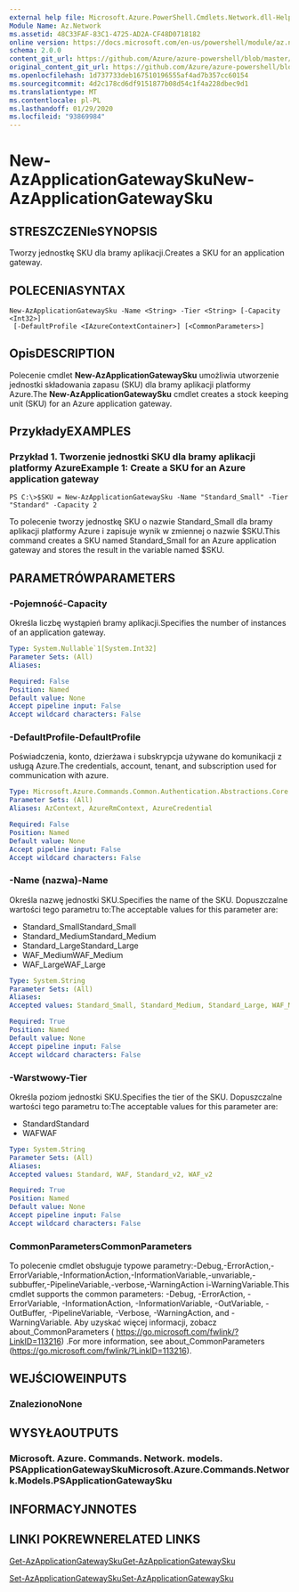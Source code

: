 ```yaml
---
external help file: Microsoft.Azure.PowerShell.Cmdlets.Network.dll-Help.xml
Module Name: Az.Network
ms.assetid: 48C33FAF-83C1-4725-AD2A-CF48D0718182
online version: https://docs.microsoft.com/en-us/powershell/module/az.network/new-azapplicationgatewaysku
schema: 2.0.0
content_git_url: https://github.com/Azure/azure-powershell/blob/master/src/Network/Network/help/New-AzApplicationGatewaySku.md
original_content_git_url: https://github.com/Azure/azure-powershell/blob/master/src/Network/Network/help/New-AzApplicationGatewaySku.md
ms.openlocfilehash: 1d737733deb167510196555af4ad7b357cc60154
ms.sourcegitcommit: 4d2c178cd6df9151877b08d54c1f4a228dbec9d1
ms.translationtype: MT
ms.contentlocale: pl-PL
ms.lasthandoff: 01/29/2020
ms.locfileid: "93869984"
---
```

# <span data-ttu-id="753b0-101">New-AzApplicationGatewaySku</span><span class="sxs-lookup"><span data-stu-id="753b0-101">New-AzApplicationGatewaySku</span></span>

## <span data-ttu-id="753b0-102">STRESZCZENIe</span><span class="sxs-lookup"><span data-stu-id="753b0-102">SYNOPSIS</span></span>
<span data-ttu-id="753b0-103">Tworzy jednostkę SKU dla bramy aplikacji.</span><span class="sxs-lookup"><span data-stu-id="753b0-103">Creates a SKU for an application gateway.</span></span>

## <span data-ttu-id="753b0-104">POLECENIA</span><span class="sxs-lookup"><span data-stu-id="753b0-104">SYNTAX</span></span>

```
New-AzApplicationGatewaySku -Name <String> -Tier <String> [-Capacity <Int32>]
 [-DefaultProfile <IAzureContextContainer>] [<CommonParameters>]
```

## <span data-ttu-id="753b0-105">Opis</span><span class="sxs-lookup"><span data-stu-id="753b0-105">DESCRIPTION</span></span>
<span data-ttu-id="753b0-106">Polecenie cmdlet **New-AzApplicationGatewaySku** umożliwia utworzenie jednostki składowania zapasu (SKU) dla bramy aplikacji platformy Azure.</span><span class="sxs-lookup"><span data-stu-id="753b0-106">The **New-AzApplicationGatewaySku** cmdlet creates a stock keeping unit (SKU) for an Azure application gateway.</span></span>

## <span data-ttu-id="753b0-107">Przykłady</span><span class="sxs-lookup"><span data-stu-id="753b0-107">EXAMPLES</span></span>

### <span data-ttu-id="753b0-108">Przykład 1. Tworzenie jednostki SKU dla bramy aplikacji platformy Azure</span><span class="sxs-lookup"><span data-stu-id="753b0-108">Example 1: Create a SKU for an Azure application gateway</span></span>
```
PS C:\>$SKU = New-AzApplicationGatewaySku -Name "Standard_Small" -Tier "Standard" -Capacity 2
```

<span data-ttu-id="753b0-109">To polecenie tworzy jednostkę SKU o nazwie Standard_Small dla bramy aplikacji platformy Azure i zapisuje wynik w zmiennej o nazwie $SKU.</span><span class="sxs-lookup"><span data-stu-id="753b0-109">This command creates a SKU named Standard_Small for an Azure application gateway and stores the result in the variable named $SKU.</span></span>

## <span data-ttu-id="753b0-110">PARAMETRÓW</span><span class="sxs-lookup"><span data-stu-id="753b0-110">PARAMETERS</span></span>

### <span data-ttu-id="753b0-111">-Pojemność</span><span class="sxs-lookup"><span data-stu-id="753b0-111">-Capacity</span></span>
<span data-ttu-id="753b0-112">Określa liczbę wystąpień bramy aplikacji.</span><span class="sxs-lookup"><span data-stu-id="753b0-112">Specifies the number of instances of an application gateway.</span></span>

```yaml
Type: System.Nullable`1[System.Int32]
Parameter Sets: (All)
Aliases:

Required: False
Position: Named
Default value: None
Accept pipeline input: False
Accept wildcard characters: False
```

### <span data-ttu-id="753b0-113">-DefaultProfile</span><span class="sxs-lookup"><span data-stu-id="753b0-113">-DefaultProfile</span></span>
<span data-ttu-id="753b0-114">Poświadczenia, konto, dzierżawa i subskrypcja używane do komunikacji z usługą Azure.</span><span class="sxs-lookup"><span data-stu-id="753b0-114">The credentials, account, tenant, and subscription used for communication with azure.</span></span>

```yaml
Type: Microsoft.Azure.Commands.Common.Authentication.Abstractions.Core.IAzureContextContainer
Parameter Sets: (All)
Aliases: AzContext, AzureRmContext, AzureCredential

Required: False
Position: Named
Default value: None
Accept pipeline input: False
Accept wildcard characters: False
```

### <span data-ttu-id="753b0-115">-Name (nazwa)</span><span class="sxs-lookup"><span data-stu-id="753b0-115">-Name</span></span>
<span data-ttu-id="753b0-116">Określa nazwę jednostki SKU.</span><span class="sxs-lookup"><span data-stu-id="753b0-116">Specifies the name of the SKU.</span></span>
<span data-ttu-id="753b0-117">Dopuszczalne wartości tego parametru to:</span><span class="sxs-lookup"><span data-stu-id="753b0-117">The acceptable values for this parameter are:</span></span>
- <span data-ttu-id="753b0-118">Standard_Small</span><span class="sxs-lookup"><span data-stu-id="753b0-118">Standard_Small</span></span>
- <span data-ttu-id="753b0-119">Standard_Medium</span><span class="sxs-lookup"><span data-stu-id="753b0-119">Standard_Medium</span></span>
- <span data-ttu-id="753b0-120">Standard_Large</span><span class="sxs-lookup"><span data-stu-id="753b0-120">Standard_Large</span></span>
- <span data-ttu-id="753b0-121">WAF_Medium</span><span class="sxs-lookup"><span data-stu-id="753b0-121">WAF_Medium</span></span>
- <span data-ttu-id="753b0-122">WAF_Large</span><span class="sxs-lookup"><span data-stu-id="753b0-122">WAF_Large</span></span>

```yaml
Type: System.String
Parameter Sets: (All)
Aliases:
Accepted values: Standard_Small, Standard_Medium, Standard_Large, WAF_Medium, WAF_Large, Standard_v2, WAF_v2

Required: True
Position: Named
Default value: None
Accept pipeline input: False
Accept wildcard characters: False
```

### <span data-ttu-id="753b0-123">-Warstwowy</span><span class="sxs-lookup"><span data-stu-id="753b0-123">-Tier</span></span>
<span data-ttu-id="753b0-124">Określa poziom jednostki SKU.</span><span class="sxs-lookup"><span data-stu-id="753b0-124">Specifies the tier of the SKU.</span></span>
<span data-ttu-id="753b0-125">Dopuszczalne wartości tego parametru to:</span><span class="sxs-lookup"><span data-stu-id="753b0-125">The acceptable values for this parameter are:</span></span>
- <span data-ttu-id="753b0-126">Standard</span><span class="sxs-lookup"><span data-stu-id="753b0-126">Standard</span></span>
- <span data-ttu-id="753b0-127">WAF</span><span class="sxs-lookup"><span data-stu-id="753b0-127">WAF</span></span>

```yaml
Type: System.String
Parameter Sets: (All)
Aliases:
Accepted values: Standard, WAF, Standard_v2, WAF_v2

Required: True
Position: Named
Default value: None
Accept pipeline input: False
Accept wildcard characters: False
```

### <span data-ttu-id="753b0-128">CommonParameters</span><span class="sxs-lookup"><span data-stu-id="753b0-128">CommonParameters</span></span>
<span data-ttu-id="753b0-129">To polecenie cmdlet obsługuje typowe parametry:-Debug,-ErrorAction,-ErrorVariable,-InformationAction,-InformationVariable,-unvariable,-subbuffer,-PipelineVariable,-verbose,-WarningAction i-WarningVariable.</span><span class="sxs-lookup"><span data-stu-id="753b0-129">This cmdlet supports the common parameters: -Debug, -ErrorAction, -ErrorVariable, -InformationAction, -InformationVariable, -OutVariable, -OutBuffer, -PipelineVariable, -Verbose, -WarningAction, and -WarningVariable.</span></span> <span data-ttu-id="753b0-130">Aby uzyskać więcej informacji, zobacz about_CommonParameters ( https://go.microsoft.com/fwlink/?LinkID=113216) .</span><span class="sxs-lookup"><span data-stu-id="753b0-130">For more information, see about_CommonParameters (https://go.microsoft.com/fwlink/?LinkID=113216).</span></span>

## <span data-ttu-id="753b0-131">WEJŚCIOWE</span><span class="sxs-lookup"><span data-stu-id="753b0-131">INPUTS</span></span>

### <span data-ttu-id="753b0-132">Znaleziono</span><span class="sxs-lookup"><span data-stu-id="753b0-132">None</span></span>

## <span data-ttu-id="753b0-133">WYSYŁA</span><span class="sxs-lookup"><span data-stu-id="753b0-133">OUTPUTS</span></span>

### <span data-ttu-id="753b0-134">Microsoft. Azure. Commands. Network. models. PSApplicationGatewaySku</span><span class="sxs-lookup"><span data-stu-id="753b0-134">Microsoft.Azure.Commands.Network.Models.PSApplicationGatewaySku</span></span>

## <span data-ttu-id="753b0-135">INFORMACYJN</span><span class="sxs-lookup"><span data-stu-id="753b0-135">NOTES</span></span>

## <span data-ttu-id="753b0-136">LINKI POKREWNE</span><span class="sxs-lookup"><span data-stu-id="753b0-136">RELATED LINKS</span></span>

[<span data-ttu-id="753b0-137">Get-AzApplicationGatewaySku</span><span class="sxs-lookup"><span data-stu-id="753b0-137">Get-AzApplicationGatewaySku</span></span>](./Get-AzApplicationGatewaySku.md)

[<span data-ttu-id="753b0-138">Set-AzApplicationGatewaySku</span><span class="sxs-lookup"><span data-stu-id="753b0-138">Set-AzApplicationGatewaySku</span></span>](./Set-AzApplicationGatewaySku.md)


